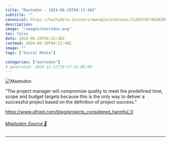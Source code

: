 ```yaml
---
title: "Mastodon - 2024-06-29T04:12:40Z"
subtitle: ""
canonical: https://hachyderm.io/users/mweagle/statuses/112697957442820826
description:
image: "/images/mastodon.png"
toc: false
date: 2024-06-29T04:12:40Z
lastmod: 2024-06-29T04:12:40Z
image: ""
tags: ["Social Media"]

categories: ["mastodon"]
# generated: 2024-12-22T19:57:25-08:00
---
```

![Mastodon](/images/mastodon.png)

<p>“The project manager will compromise quality to meet the predefined time, scope and budget targets because this is the only way to deliver a successful project based on the definition of project success.”</p><p><a href="https://www.ufried.com/blog/projects_considered_harmful_1/" target="_blank" rel="nofollow noopener noreferrer" translate="no"><span class="invisible">https://www.</span><span class="ellipsis">ufried.com/blog/projects_consi</span><span class="invisible">dered_harmful_1/</span></a></p>


###### [Mastodon Source 🐘](https://hachyderm.io/@mweagle/112697957442820826)

___

